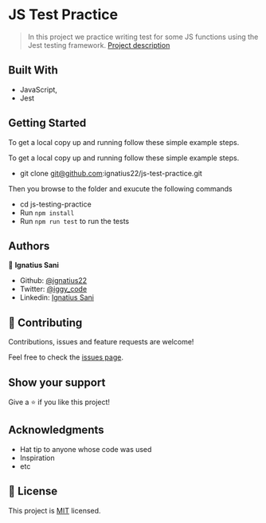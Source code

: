 # JS Test Practice

> In this project we practice writing test for some JS functions using the Jest testing framework. [Project description](https://www.theodinproject.com/courses/javascript/lessons/testing-practice) 

## Built With

- JavaScript,
- Jest

## Getting Started

To get a local copy up and running follow these simple example steps.

To get a local copy up and running follow these simple example steps.
- git clone git@github.com:ignatius22/js-test-practice.git



Then you browse to the folder and exucute the following commands
- cd js-testing-practice
- Run `npm install`
- Run `npm run test` to run the tests

## Authors

👤 **Ignatius Sani**

- Github: [@ignatius22](https://github.com/ignatius22)
- Twitter: [@iggy_code](https://twitter.com/iggy_code)
- Linkedin: [Ignatius Sani](https://www.linkedin.com/in/ignatiussani/)


## 🤝 Contributing

Contributions, issues and feature requests are welcome!

Feel free to check the [issues page](issues/).

## Show your support

Give a ⭐️ if you like this project!

## Acknowledgments

- Hat tip to anyone whose code was used
- Inspiration
- etc

## 📝 License

This project is [MIT](lic.url) licensed.